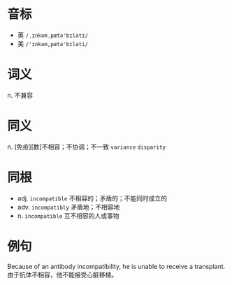 # 音标

- 英 `/ˌɪnkəmˌpætə'bɪlətɪ/`
- 美 `/'ɪnkəm,pætə'bɪləti/`

# 词义

n. 不兼容


# 同义

n. [免疫][数]不相容；不协调；不一致
`variance` `disparity`

# 同根

- adj. `incompatible` 不相容的；矛盾的；不能同时成立的
- adv. `incompatibly` 矛盾地；不相容地
- n. `incompatible` 互不相容的人或事物

# 例句

Because of an antibody incompatibility, he is unable to receive a transplant.
由于抗体不相容，他不能接受心脏移植。


